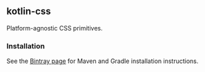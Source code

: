 ## kotlin-css

Platform-agnostic CSS primitives.

### Installation

See the [Bintray page](https://bintray.com/kotlin/kotlin-js-wrappers/kotlin-css) for Maven and Gradle installation instructions.
